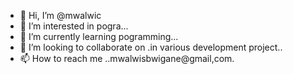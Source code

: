 - 👋 Hi, I’m @mwalwic
- 👀 I’m interested in pogra...
- 🌱 I’m currently learning pogramming...
- 💞️ I’m looking to collaborate on .in various development project..
- 📫 How to reach me ..mwalwisbwigane@gmail,com.

<!---
mwalwic/mwalwic is a ✨ special ✨ repository because its `README.md` (this file) appears on your GitHub profile.
You can click the Preview link to take a look at your changes.
--->

